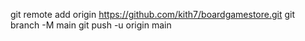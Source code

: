 git remote add origin https://github.com/kith7/boardgamestore.git
git branch -M main
git push -u origin main
